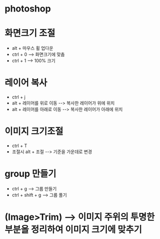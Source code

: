 # photoshop

# 화면크기 조절
- alt + 마우스 휠 업다운
- ctrl + 0 --> 화면크기에 맞춤
- ctrl + 1 --> 100% 크기

# 레이어 복사
- ctrl + j
- alt + 레이어를 위로 이동 --> 복사한 레이어가 위에 위치
- alt + 레이어를 아래로 이동 --> 복사한 레이어가 아래에 위치
  
# 이미지 크기조절
- ctrl + T
- 조절시 alt + 조절 --> 기준을 가운데로 변경

# group 만들기
- ctrl + g --> 그룹 만들기
- ctrl + shift + g --> 그룹 풀기

# (Image>Trim) --> 이미지 주위의 투명한 부분을 정리하여 이미지 크기에 맞추기
